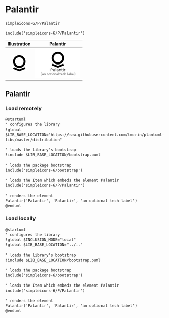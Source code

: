 # Palantir


```text
simpleicons-6/P/Palantir
```

```text
include('simpleicons-6/P/Palantir')
```



| Illustration | Palantir |
| :---: | :---: |
| ![illustration for Illustration](../../simpleicons-6/P/Palantir.png) | ![illustration for Palantir](../../simpleicons-6/P/Palantir.Local.png) |




## Palantir

### Load remotely
```plantuml
@startuml
' configures the library
!global $LIB_BASE_LOCATION="https://raw.githubusercontent.com/tmorin/plantuml-libs/master/distribution"

' loads the library's bootstrap
!include $LIB_BASE_LOCATION/bootstrap.puml

' loads the package bootstrap
include('simpleicons-6/bootstrap')

' loads the Item which embeds the element Palantir
include('simpleicons-6/P/Palantir')

' renders the element
Palantir('Palantir', 'Palantir', 'an optional tech label')
@enduml
```

### Load locally
```plantuml
@startuml
' configures the library
!global $INCLUSION_MODE="local"
!global $LIB_BASE_LOCATION="../.."

' loads the library's bootstrap
!include $LIB_BASE_LOCATION/bootstrap.puml

' loads the package bootstrap
include('simpleicons-6/bootstrap')

' loads the Item which embeds the element Palantir
include('simpleicons-6/P/Palantir')

' renders the element
Palantir('Palantir', 'Palantir', 'an optional tech label')
@enduml
```

